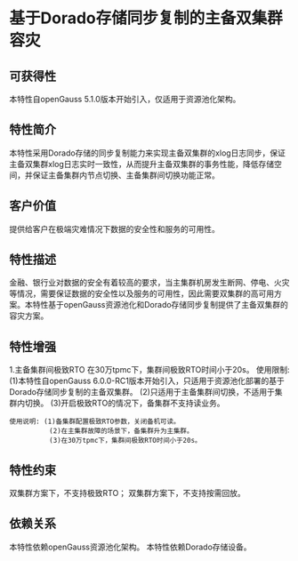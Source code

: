 # 基于Dorado存储同步复制的主备双集群容灾

## 可获得性<a name="section15406143204715"></a>

本特性自openGauss 5.1.0版本开始引入，仅适用于资源池化架构。

## 特性简介<a name="section740615433477"></a>

本特性采用Dorado存储的同步复制能力来实现主备双集群的xlog日志同步，保证主备双集群xlog日志实时一致性，从而提升主备双集群的事务性能，降低存储空间，并保证主备集群内节点切换、主备集群间切换功能正常。

## 客户价值<a name="section13406743164715"></a>

提供给客户在极端灾难情况下数据的安全性和服务的可用性。

## 特性描述<a name="section16406154310471"></a>

金融、银行业对数据的安全有着较高的要求，当主集群机房发生断网、停电、火灾等情况，需要保证数据的安全性以及服务的可用性，因此需要双集群的高可用方案。本特性基于openGauss资源池化和Dorado存储同步复制提供了主备双集群的容灾方案。


## 特性增强<a name="section1340684315478"></a>

1.主备集群间极致RTO
    在30万tpmc下，集群间极致RTO时间小于20s。
    使用限制: (1)本特性自openGauss 6.0.0-RC1版本开始引入，只适用于资源池化部署的基于Dorado存储同步复制的主备双集群。
              (2)只适用于主备集群间切换，不适用于集群内切换。
              (3)开启极致RTO的情况下，备集群不支持读业务。
    
    使用说明: (1)备集群配置极致RTO参数，关闭备机可读。
              (2)在主集群故障的场景下，备集群升为主集群。
              (3)在30万tpmc下，集群间极致RTO时间小于20s。

## 特性约束<a name="section06531946143616"></a>

双集群方案下，不支持极致RTO；
双集群方案下，不支持按需回放。

## 依赖关系<a name="section8406643144716"></a>

本特性依赖openGauss资源池化架构。
本特性依赖Dorado存储设备。

